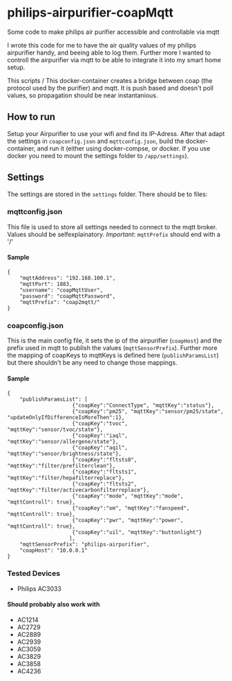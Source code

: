 # philips-airpurifier-coapMqtt
Some code to make philips air purifier accessible and controllable via mqtt

I wrote this code for me to have the air quality values of my philips airpurifier handy, 
and beeing able to log them. Further more I wanted to controll the airpurifier via mqtt to be able to integrate it into my smart home setup.

This scripts / This docker-container creates a bridge between coap (the protocol used by the purifier) and mqtt. It is push based and doesn't poll values, so propagation should be near instantanious.

## How to run

Setup your Airpurifier to use your wifi and find its IP-Adress.
After that adapt the settings in `coapconfig.json` and `mqttconfig.json`,
build the docker-container, and run it (either using docker-compse, or docker. If you use docker you need to mount the settings folder to `/app/settings`).

## Settings

The settings are stored in the `settings` folder.
There should be to files:

### mqttconfig.json
This file is used to store all settings needed to connect to the mqtt broker.
Values should be selfexplainatory.
_Important_: `mqttPrefix` should end with a '/'
#### Sample
```
{
    "mqttAddress": "192.168.100.1",
    "mqttPort": 1883,
    "username": "coapMqttUser",
    "password": "coapMqttPassword",
    "mqttPrefix": "coap2mqtt/"
}
```

### coapconfig.json
This is the main config file, it sets the ip of the airpurifier (`coapHost`) and the prefix used in mqtt to publish the values (`mqttSensorPrefix`). Further more the mapping of coapKeys to mqttKeys is defined here (`publishParamsList`) but there shouldn't be any need to change those mappings.

#### Sample
```
{
    "publishParamsList": [
                     {"coapKey":"ConnectType", "mqttKey":"status"},
                     {"coapKey":"pm25", "mqttKey":"sensor/pm25/state", "updateOnlyIfDifferenceIsMoreThen":1},
                     {"coapKey":"tvoc", "mqttKey":"sensor/tvoc/state"},
                     {"coapKey":"iaql", "mqttKey":"sensor/allergene/state"},
                     {"coapKey":"aqil", "mqttKey":"sensor/brightness/state"},
                     {"coapKey":"fltsts0", "mqttKey":"filter/prefilterclean"},
                     {"coapKey":"fltsts1", "mqttKey":"filter/hepafilterreplace"},
                     {"coapKey":"fltsts2", "mqttKey":"filter/activecarbonfilterreplace"},
                     {"coapKey":"mode", "mqttKey":"mode", "mqttControll": true},
                     {"coapKey":"om", "mqttKey":"fanspeed", "mqttControll": true},
                     {"coapKey":"pwr", "mqttKey":"power", "mqttControll": true},
                     {"coapKey":"uil", "mqttKey":"buttonlight"}
                    ],
    "mqttSensorPrefix": "philips-airpurifier",
    "coapHost": "10.0.0.1"
}
```


### Tested Devices
 - Philips AC3033
#### Should probably also work with
 - AC1214
 - AC2729
 - AC2889
 - AC2939
 - AC3059
 - AC3829
 - AC3858
 - AC4236
